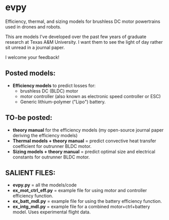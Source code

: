 # evpy
 Efficiency, thermal, and sizing models for brushless DC motor powertrains used in drones and robots.

This are models I've developed over the past few years of graduate research at Texas A&M University. I want them to see the light of day rather sit unread in a journal paper.

I welcome your feedback!

## Posted models:
- **Efficiency models** to predict losses for:
  - brushless DC (BLDC) motor
  - motor controller (also known as electronic speed controller or ESC)
  - Generic lithium-polymer ("Lipo") battery.

## TO-be posted:
- **theory manual** for the efficiency models (my open-source journal paper deriving the efficiency models)
- **Thermal models + theory manual** = predict convective heat transfer coefficient for outrunner BLDC motor.
- **Sizing models + theory manual** = predict optimal size and electrical constants for outrunner BLDC motor.

## SALIENT FILES:
- **evpy.py** = all the models/code
- **ex_mot_ctrl_eff.py** = example file for using motor and controller efficiency function.
- **ex_batt_mdl.py** = example file for using the battery efficiency function.
- **ex_intg_mdl.py** = example file for a combined motor+ctrl+battery model. Uses experimental flight data.
